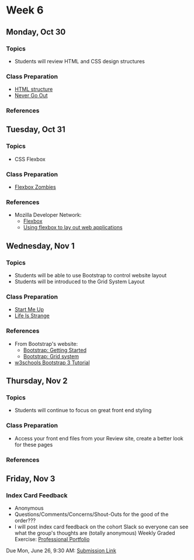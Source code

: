# Week 6

## Monday, Oct 30

### Topics

- Students will review HTML and CSS design structures

### Class Preparation

- [HTML structure](../exercises/html-structure/)
- [Never Go Out](../exercises/never-go-out/)

### References



## Tuesday, Oct 31

### Topics

- CSS Flexbox

### Class Preparation

- [Flexbox Zombies](http://flexboxzombies.com)

### References

- Mozilla Developer Network:
	- [Flexbox](https://developer.mozilla.org/en-US/docs/Learn/CSS/CSS_layout/Flexbox)
	- [Using flexbox to lay out web applications](https://developer.mozilla.org/en-US/docs/Web/CSS/CSS_Flexible_Box_Layout/Using_flexbox_to_lay_out_web_applications)


## Wednesday, Nov 1

### Topics

- Students will be able to use Bootstrap to control website layout
- Students will be introduced to the Grid System Layout

### Class Preparation

- [Start Me Up](../exercises/start-me-up/)
- [Life Is Strange](../exercises/bootstrap-life-is-strange/)

### References

- From Bootstrap's website:
	- [Bootstrap: Getting Started](http://getbootstrap.com/getting-started/)
	- [Bootstrap: Grid system](http://getbootstrap.com/css/#grid)
- [w3schools Bootstrap 3 Tutorial](https://www.w3schools.com/bootstrap/)


## Thursday, Nov 2

### Topics

- Students will continue to focus on great front end styling

### Class Preparation

- Access your front end files from your Review site, create a better look for these pages

### References




## Friday, Nov 3

### Index Card Feedback
 
 - Anonymous
 - Questions/Comments/Concerns/Shout-Outs for the good of the order???
 - I will post index card feedback on the cohort Slack so everyone can see what the group's thoughts are (totally anonymous)
Weekly Graded Exercise: [Professional Portfolio](../exercises/professional-portfolio)

Due Mon, June 26, 9:30 AM: [Submission Link](https://goo.gl/forms/0I9EJpSWTnX1mbcA2)
